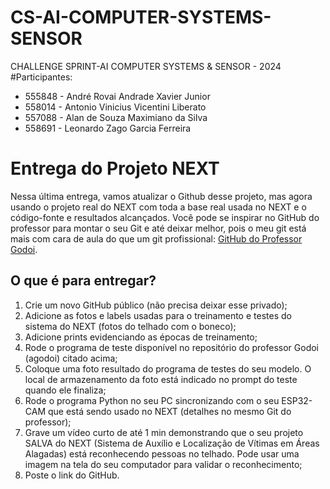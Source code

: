 # CS-AI-COMPUTER-SYSTEMS-SENSOR
CHALLENGE SPRINT-AI COMPUTER SYSTEMS &amp; SENSOR - 2024
#Participantes:

- 555848 - André Rovai Andrade Xavier Junior  
- 558014 - Antonio Vinicius Vicentini Liberato  
- 557088 - Alan de Souza Maximiano da Silva  
- 558691 - Leonardo Zago Garcia Ferreira  

# Entrega do Projeto NEXT

Nessa última entrega, vamos atualizar o Github desse projeto, mas agora usando o projeto real do NEXT com toda a base real usada no NEXT e o código-fonte e resultados alcançados. Você pode se inspirar no GitHub do professor para montar o seu Git e até deixar melhor, pois o meu git está mais com cara de aula do que um git profissional: [GitHub do Professor Godoi](https://github.com/agodoi/detectorObjetos).

## O que é para entregar?

1. Crie um novo GitHub público (não precisa deixar esse privado);
2. Adicione as fotos e labels usadas para o treinamento e testes do sistema do NEXT (fotos do telhado com o boneco);
3. Adicione prints evidenciando as épocas de treinamento;
4. Rode o programa de teste disponível no repositório do professor Godoi (agodoi) citado acima;
5. Coloque uma foto resultado do programa de testes do seu modelo. O local de armazenamento da foto está indicado no prompt do teste quando ele finaliza;
6. Rode o programa Python no seu PC sincronizando com o seu ESP32-CAM que está sendo usado no NEXT (detalhes no mesmo Git do professor);
7. Grave um vídeo curto de até 1 min demonstrando que o seu projeto SALVA do NEXT (Sistema de Auxílio e Localização de Vítimas em Áreas Alagadas) está reconhecendo pessoas no telhado. Pode usar uma imagem na tela do seu computador para validar o reconhecimento;
8. Poste o link do GitHub.

